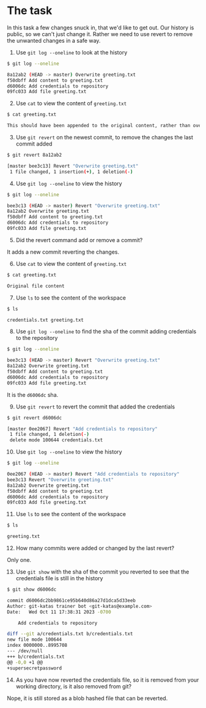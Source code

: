 # The task

In this task a few changes snuck in, that we'd like to get out. Our history is public, so we can't just change it. Rather we need to use revert to remove the unwanted changes in a safe way.

1. Use `git log --oneline` to look at the history

```bash
$ git log --oneline

8a12ab2 (HEAD -> master) Overwrite greeting.txt
f50dbff Add content to greeting.txt
d6006dc Add credentials to repository
09fc033 Add file greeting.txt
```

2.  Use `cat` to view the content of `greeting.txt`

```bash
$ cat greeting.txt

This should have been appended to the original content, rather than overwriting it.
```

3.  Use `git revert` on the newest commit, to remove the changes the last commit added

```bash
$ git revert 8a12ab2

[master bee3c13] Revert "Overwrite greeting.txt"
 1 file changed, 1 insertion(+), 1 deletion(-)
```

4.  Use `git log --oneline` to view the history

```bash
$ git log --oneline

bee3c13 (HEAD -> master) Revert "Overwrite greeting.txt"
8a12ab2 Overwrite greeting.txt
f50dbff Add content to greeting.txt
d6006dc Add credentials to repository
09fc033 Add file greeting.txt
```

5.  Did the revert command add or remove a commit?

It adds a new commit reverting the changes.

6.  Use `cat` to view the content of `greeting.txt`

```bash
$ cat greeting.txt

Original file content
```

7.  Use `ls` to see the content of the workspace

```bash
$ ls

credentials.txt greeting.txt
```

8.  Use `git log --oneline` to find the sha of the commit adding credentials to the repository

```bash
$ git log --oneline

bee3c13 (HEAD -> master) Revert "Overwrite greeting.txt"
8a12ab2 Overwrite greeting.txt
f50dbff Add content to greeting.txt
d6006dc Add credentials to repository
09fc033 Add file greeting.txt
```

It is the `d6006dc` sha.

9.  Use `git revert` to revert the commit that added the credentials

```bash
$ git revert d6006dc

[master 0ee2067] Revert "Add credentials to repository"
 1 file changed, 1 deletion(-)
 delete mode 100644 credentials.txt
```

10. Use `git log --oneline` to view the history

```bash
$ git log --oneline

0ee2067 (HEAD -> master) Revert "Add credentials to repository"
bee3c13 Revert "Overwrite greeting.txt"
8a12ab2 Overwrite greeting.txt
f50dbff Add content to greeting.txt
d6006dc Add credentials to repository
09fc033 Add file greeting.txt
```

11. Use `ls` to see the content of the workspace

```bash
$ ls

greeting.txt
```

12. How many commits were added or changed by the last revert?

Only one.

13. Use `git show` with the sha of the commit you reverted to see that the credentials file is still in the history

```bash
$ git show d6006dc

commit d6006dc2bb9861ce95b640d86a27d1dca5d33eeb
Author: git-katas trainer bot <git-katas@example.com>
Date:   Wed Oct 11 17:38:31 2023 -0700

    Add credentials to repository

diff --git a/credentials.txt b/credentials.txt
new file mode 100644
index 0000000..8995708
--- /dev/null
+++ b/credentials.txt
@@ -0,0 +1 @@
+supersecretpassword
```

14. As you have now reverted the credentials file, so it is removed from your working directory, is it also removed from git?

Nope, it is still stored as a blob hashed file that can be reverted.